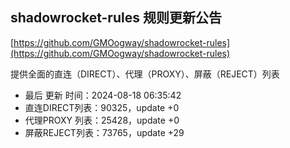 ## shadowrocket-rules 规则更新公告

[https://github.com/GMOogway/shadowrocket-rules](https://github.com/GMOogway/shadowrocket-rules)

提供全面的直连（DIRECT）、代理（PROXY）、屏蔽（REJECT）列表
- 最后 更新 时间：2024-08-18 06:35:42
- 直连DIRECT列表：90325，update +0
- 代理PROXY 列表：25428，update +0
- 屏蔽REJECT列表：73765，update +29